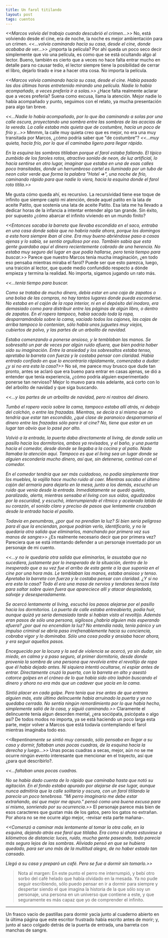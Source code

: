 ```yaml
---
title: Un farol titilando
layout: post
tags: cuentos
---
```


*<<Marcos volvía del trabajo cuando descubrió el crimen...>>* No, está volviendo desde el cine, era de noche, la noche es mejor ambientación para un crimen. *<<...volvía caminando hacia su casa, desde el cine, donde acababa de ver...>>* ¿importa la película? Por ahí queda un poco seco decir simplemente que vio una película, es como que se está ocultando algo al lector. Bueno, también es cierto que a veces no hace falta entrar mucho en detalle para no causar tedio, el lector siempre tiene la posibilidad de cerrar el libro, dejarlo tirado e irse a hacer otra cosa. No importa la película.

*<<Marcos volvía caminando hacia su casa, desde el cine. Había pasado las dos últimas horas entretenido mirando una película. Nadie lo había acompañado, a veces prefería ir a solas.>>* ¿Hace falta realmente aclarar que a veces prefería? Suena como excusa, llama la atención. Mejor nadie lo había acompañado y punto, seguimos con el relato, ya mucha presentación para algo tan breve.

*<<...Nadie lo había acompañado, por lo que iba caminando a solas por una calle oscura, proyectando una sombra entre las sombras de las acacias de la vereda. La calle estaba más quieta que de costumbre, hacía un poco de frío y...>>* Mmmm, la calle muy quieta creo que es mejor, no era una muy transitada por Marcos, ¿cómo podría saber que "de costumbre"? *<<...muy quieta, hacía frío, por lo que él caminaba ligero para llegar rápido.*

*En la esquina las sombras titilaban porque el farol estaba fallando. El típico zumbido de los faroles rotos, atractivo sonido de neon, de luz artificial, lo hacía sentirse en otro lugar, imaginar que estaba en una de esas calles poco transitadas, donde un herrumbroso cartel es iluminado por un tubo de neon color verde que forma la palabra "Hotel =>", una noche de frío, caminando rápido para que nadie lo viera, hacia la esquina donde el farol roto titila.>>*

Me gusta cómo queda ahí, es recursivo. La recursividad tiene ese toque de infinito que siempre captó mi atención, desde aquel patito en la lata de aceite Patito, que sostenía una lata de aceite Patito. Esa lata me ha llevado a dedicar horas de la infancia a intentar entender algo tan grande. Sin éxito, por supuesto ¿cómo abarcar el infinito viviendo en un mundo finito?

*<<Entonces sacaba la barreta que llevaba escondida en el saco, entraba en una casa donde sabía que no habría nadie ahora, porque los domingos a esta hora siempre iban al cine. Era muy bueno abriéndose paso a casas ajenas y lo sabía, se sentía orgulloso por eso. También sabía que esta gente guardaba aquí el dinero recientemente cobrado de una herencia. No estaba muy seguro del lugar en que podía hallarse, pero tenía tiempo para buscar.>>* Parece que nuestro Marcos tenía mucha imaginación, ¿en todo eso pensaba mientras miraba el farol? Puede ser que esto parezca, luego, una traición al lector, que quede medio confundido respecto a dónde empieza y termina la realidad. No importa, sigamos jugando un rato más.

*<<...tenía tiempo para buscar.*

*Como se trataba de mucho dinero, debía estar en una caja de zapatos o una bolsa de las compras, no hay tantos lugares donde pueda esconderse. No estaba en el cajón de la ropa interior, ni en el depósito del inodoro, era demasiado como para distribuir entre las páginas de algún libro, o dentro de zapatos. En el ropero tampoco, había sacado toda la ropa, desparramándola sobre la cama, vaciado todos los cajones, las cajas de arriba tampoco lo contenían, sólo había unos juguetes muy viejos, cubiertos de polvo, y las partes de un arbolito de navidad.*

*Estaba comenzando a ponerse ansioso, y le temblaban las manos. Se sobresaltó un par de veces por algún ruido afuera, que bien podría haber sido su imaginación. Entre la ansiedad y los sobresaltos estaba tenso, apretaba la barreta con fuerza y le costaba pensar con claridad. Había entrado confiado en que lo encontraría rápidamente, comenzaba a dudar: ¿y si no era esta la casa?>>* No sé, me parece muy brusco que dude tan pronto, antes se aclaró que era bueno para entrar en casas ajenas, se dió a entender que tenía experiencia, ¿cómo podría alguien experimentado ponerse tan nervioso? Mejor lo muevo para más adelante, acá corto con lo del arbolito de navidad y que siga buscando.

*<<...y las partes de un arbolito de navidad, pero ni rastros del dinero.*

*Tumbó el ropero vacío sobre la cama, tampoco estaba allí atrás, ni debajo del colchón, o entre las frazadas. Mientras, se decía a sí mismo que no tendría que estar tan escondido, ¿qué clase de paranoico desparramaría el dinero entre las frazadas sólo para ir al cine? No, tiene que estar en un lugar tan obvio que lo pasé por alto.*

*Volvió a la entrada, la puerta daba directamente al living, de donde salía un pasillo hacia los dormitorios, ambos ya revisados, y el baño, y una puerta hacia el comedor, desde donde se llegaba a la cocina y al patio. Nada llamaba la atención aquí. Tampoco es que el living sea un lugar donde se alguien escondería mucho dinero, así que, sin detenerse, continuó con el comedor.*

*En el comedor tendría que ser más cuidadoso, no podía simplemente tirar los muebles, la vajilla hace mucho ruido al caer. Mientras sacaba el último cajón del armario para dejarlo en la mesa, junto a los demás, escuchó un ruido que venía desde la entrada. Inmediatamente se quedó quieto, paralizado, alerta, mientras sensaba el living con sus oídos, agudizados por la oscuridad, y escuchó, interrumpiendo el rítmico y acelerado latido de su corazón, el sonido claro y preciso de pasos que lentamente cruzaban desde la entrada hacia el pasillo.*

*Todavía en penumbras, ¿por qué no prendían la luz? Si bien sería peligroso para él que la enciendan, porque podrían verlo, identificarlo, y no le quedaría otra salida que eliminarlos, manchando por primera vez sus manos de sangre>>* ¿Es realmente necesario decir que por primera vez? Pareciera que se está intentando defender a un personaje inventado por un personaje de mi cuento.

*<<...y no le quedaría otra salida que eliminarlos, le asustaba que no sucediera, justamente por lo inesperado de la situación, dentro de lo inesperado que a su vez fue el arribo de esta gente a la que suponía en el cine por una hora más. Le temblaban las manos, estaba ansioso y tenso. Apretaba la barreta con fuerza y le costaba pensar con claridad. ¿Y si no era esta la casa? Todo él era una masa de nervios y tendones tensos lista para saltar sobre quien fuera que apareciece allí y atacar despiadada, salvaje y desesperadamente.*

*Se acercó lentamente al living, escuchó los pasos alejarse por el pasillo hacia los dormitorios. La puerta de calle estaba entreabierta, podía huir, aunque quizá ya sería demasiado tarde si habían visto el revoltijo. Además eran pasos de sólo una persona, sigilosos ¿habría alguien más esperando afuera? ¿por qué no encendían la luz? No entendía nada, tenía pánico y un impulso criminal se abría paso irrefrenablemente hacia su conciencia, cobraba vigor y lo dominaba. Sólo una cosa podía y ansiaba hacer ahora, y era seguir aquellos pasos.*

*Enceguecido por la locura y la sed de violencia se acercó, ya sin dudar, sin miedo, en calma y a paso seguro, al primer dormitorio, desde donde provenía la sombra de una persona que revolvía entre el revoltijo de ropa que él había dejado antes. Ni siquiera intentó ocultarse, ni espiar antes de entrar. Directamente cruzó la puerta, con la barreta en alto y asestó catorce golpes en el cráneo de lo que había sido otro ladrón buscando el dinero y ahora no era más que un cadaver que yacía en la cama.*

*Sintió placer en cada golpe. Pero tenía que irse antes de que entrara alguien más, este último delincuente había arruinado la puerta y ya no quedaba cerrada. No sentía ningún remordimiento por lo que había hecho, simplemente salió de la casa, y siguió caminando.>>* Claramente el delincuente tenía algun desorden mental, ¿era sociópata, psicópata o algo así? De todos modos no importa, ya se está haciendo un poco larga esta parte, mejor volver a Marcos que está todavía contemplando el farol mientras imaginaba todo eso.

*<<Repentinamente se sintió muy cansado, sólo pensaba en llegar a su casa y dormir, faltaban unas pocas cuadras, de la esquina hacia la derecha y luego...>>* Unas pocas cuadras a secas, mejor, aún no se me ocurre ningún evento interesante que mencionar en el trayecto, así que ¿para qué describirlo?.

*<<...faltaban unas pocas cuadras.*

*No se había dado cuenta de lo rápido que caminaba hasta que notó su agitación. En el fondo estaba apurado por alejarse de ese lugar, aunque nunca admitiría que la calle solitaria y oscura, con un farol titilando le parecía un poco tenebrosa. "Mi perro imaginario me debe estar extrañando, así que mejor me apuro." pensó como una buena excusa para sí mismo, sonriendo por su ocurrencia.>>* El personaje parece más bien de esos caracteres que gustan más de los gatos, pero los gatos no extrañan. Por ahora no se me ocurre algo mejor, -revisar esta parte mañana-.

*<<Comenzó a caminar más lentamente al tomar la otra calle, en la esquina, dejando atrás ese farol que titilaba. Era como si ahora estuviese a kilómetros de distancia: luces, ruido, mucha gente paseando, todo parecía más seguro lejos de las sombras. Aliviado pensó en que se hubiera quedado, para ser uno más de la multitud alegre, de no haber estado tan cansado.*

*Llegó a su casa y preparó un café. Pero se fue a dormir sin tomarlo.>>*

> Nota al margen: En este punto el perro me interrumpió, y bebí otro sorbo del café helado que había olvidado en la mesada. Ya no pude seguir escribiendo, sólo puedo pensar en ir a dormir para siempre y despertar siendo el que imagina la historia de la que sólo soy un personaje, una persona en un universo que contiene a este, y que seguramente es más capaz que yo de comprender el infinito.

---

Un frasco vacío de pastillas para dormir yacía junto al cuaderno abierto en la última página que este escritor frustrado había escrito antes de morir; y, junto al saco colgado detrás de la puerta de entrada, una barreta con manchas de sangre.